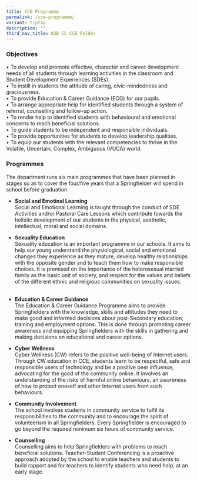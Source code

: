 ```yaml
---
title: CCE Programme
permalink: /cce-programme/
variant: tiptap
description: ""
third_nav_title: 02B CC CCE Folder
---
```

<p></p>
<h3>Objectives</h3>
<p>• To develop and promote effective, character and career development needs
of all students through learning activities in the classroom and Student
Development Experiences (SDEs).
<br>• To instill in students the attitude of caring, civic-mindedness and
graciousness.
<br>• To provide Education &amp; Career Guidance (ECG) for our pupils.
<br>• To arrange appropriate help for identified students through a system
of referral, counselling and follow-up action.
<br>• To render help to identified students with behavioural and emotional
concerns to reach beneficial solutions.
<br>• To guide students to be independent and responsible individuals.
<br>• To provide opportunities for students to develop leadership qualities.
<br>• To equip our students with the relevant competencies to thrive in the
Volatile, Uncertain, Complex, Ambiguous (VUCA) world.</p>
<h3>Programmes</h3>
<p>The department runs six main programmes that have been planned in stages
so as to cover the four/five years that a Springfielder will spend in school
before graduation</p>
<ul>
<li>
<p><strong>Social and Emotinal Learning</strong>
<br>Social and Emotional Learning is taught through the conduct of SDE Activities
and/or Pastoral Care Lessons which contribute towards the holistic development
of our students in the physical, aesthetic, intellectual, moral and social
domains. &nbsp;</p>
</li>
<li>
<p><strong>Sexuality Education</strong>
<br>Sexuality education is an important programme in our schools. It aims
to help our young understand the physiological, social and emotional changes
they experience as they mature, develop healthy relationships with the
opposite gender and to teach them how to make responsible choices. It is
premised on the importance of the heterosexual married family as the basic
unit of society, and respect for the values and beliefs of the different
ethnic and religious communities on sexuality issues.
<br>&nbsp;</p>
</li>
<li>
<p><strong>Education &amp; Career Guidance</strong>
<br>The Education &amp; Career Guidance Programme aims to provide Springfielders
with the knowledge, skills and attitudes they need to make good and informed
decisions about post-Secondary education, training and employment options.
This is done through promoting career awareness and equipping Springfielders
with the skills in gathering and making decisions on educational and career
options. &nbsp;</p>
</li>
<li>
<p><strong>Cyber Wellness</strong>
<br>Cyber Wellness (CW) refers to the positive well-being of Internet users.
Through CW education in CCE, students learn to be respectful, safe and
responsible users of technology and be a positive peer influence, advocating
for the good of the community online. It involves an understanding of the
risks of harmful online behaviours, an awareness of how to protect oneself
and other Internet users from such behaviours. &nbsp;</p>
</li>
<li>
<p><strong>Community Involvement</strong>
<br>The school involves students in community service to fulfil its responsibilities
to the community and to encourage the spirit of volunteerism in all Springfielders.
Every Springfielder is encouraged to go beyond the required minimum six
hours of community service.</p>
</li>
<li>
<p><strong>Counselling</strong>
<br>Counselling aims to help Springfielders with problems to reach beneficial
solutions. Teacher-Student Conferencing is a proactive approach adopted
by the school to enable teachers and students to build rapport and for
teachers to identify students who need help, at an early stage.</p>
</li>
</ul>
<p></p>
